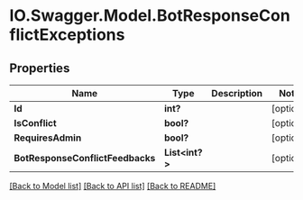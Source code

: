 # IO.Swagger.Model.BotResponseConflictExceptions
## Properties

Name | Type | Description | Notes
------------ | ------------- | ------------- | -------------
**Id** | **int?** |  | [optional] 
**IsConflict** | **bool?** |  | [optional] 
**RequiresAdmin** | **bool?** |  | [optional] 
**BotResponseConflictFeedbacks** | **List&lt;int?&gt;** |  | [optional] 

[[Back to Model list]](../README.md#documentation-for-models) [[Back to API list]](../README.md#documentation-for-api-endpoints) [[Back to README]](../README.md)

